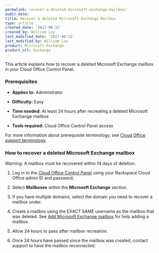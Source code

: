 ```yaml
---
permalink: recover-a-deleted-microsoft-exchange-mailbox/
audit_date:
title: Recover a deleted Microsoft Exchange Mailbox
type: article
created_date: '2017-06-12'
created_by: William Loy
last_modified_date: '2017-06-12'
last_modified_by: William Loy
product: Microsoft Exchange
product_url: Exchange
---
```


This article explains how to recover a deleted Microsoft Exchange mailbox in your Cloud Office Control Panel.

### Prerequisites

- **Applies to:** Administrator

- **Difficulty:** Easy

- **Time needed:** At least 24 hours after recreating a deleted Microsoft Exchange mailbox

- **Tools required:**  Cloud Office Control Panel access

For more information about prerequisite terminology, see [Cloud Office support terminology](/how-to/cloud-office-support-terminology).


### How to recover a deleted Microsoft Exchange mailbox

Warning: A mailbox must be recovered within 14 days of deletion. 

1.	Log in to the [Cloud Office Control Panel](https://cp.rackspace.com/Login.aspx?ReturnUrl=%2f "Cloud Office Control Panel") using your Rackspace Cloud Office admin ID and password.

2.	Select **Mailboxes** within the **Microsoft Exchange** section.

<!--add screen shot file RecoverHexboxSC1.png-->

3.	If you have multiple domains, select the domain you need to recover a mailbox under.

4. Create a mailbox using the EXACT SAME username as the mailbox that was deleted. See [Add Microsoft Exchange mailbox](/how-to/adding-microsoft-exchange-mailboxes/) for help adding a mailbox.


5. Allow 24 hours to pass after mailbox recreation.

6. Once 24 hours have passed since the mailbox was created, contact support to have the mailbox reconnected.
